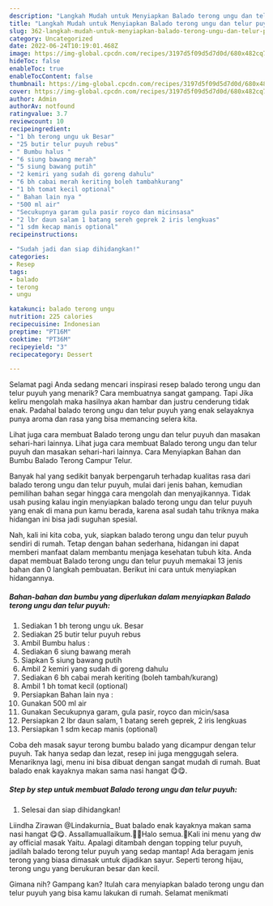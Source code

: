 ```yaml
---
description: "Langkah Mudah untuk Menyiapkan Balado terong ungu dan telur puyuh, Menggugah Selera"
title: "Langkah Mudah untuk Menyiapkan Balado terong ungu dan telur puyuh, Menggugah Selera"
slug: 362-langkah-mudah-untuk-menyiapkan-balado-terong-ungu-dan-telur-puyuh-menggugah-selera
category: Uncategorized
date: 2022-06-24T10:19:01.468Z
image: https://img-global.cpcdn.com/recipes/3197d5f09d5d7d0d/680x482cq70/balado-terong-ungu-dan-telur-puyuh-foto-resep-utama.jpg
hideToc: false
enableToc: true
enableTocContent: false
thumbnail: https://img-global.cpcdn.com/recipes/3197d5f09d5d7d0d/680x482cq70/balado-terong-ungu-dan-telur-puyuh-foto-resep-utama.jpg
cover: https://img-global.cpcdn.com/recipes/3197d5f09d5d7d0d/680x482cq70/balado-terong-ungu-dan-telur-puyuh-foto-resep-utama.jpg
author: Admin
authorAv: notfound
ratingvalue: 3.7
reviewcount: 10
recipeingredient:
- "1 bh terong ungu uk Besar"
- "25 butir telur puyuh rebus"
- " Bumbu halus "
- "6 siung bawang merah"
- "5 siung bawang putih"
- "2 kemiri yang sudah di goreng dahulu"
- "6 bh cabai merah keriting boleh tambahkurang"
- "1 bh tomat kecil optional"
- " Bahan lain nya "
- "500 ml air"
- "Secukupnya garam gula pasir royco dan micinsasa"
- "2 lbr daun salam 1 batang sereh geprek 2 iris lengkuas"
- "1 sdm kecap manis optional"
recipeinstructions:

- "Sudah jadi dan siap dihidangkan!"
categories:
- Resep
tags:
- balado
- terong
- ungu

katakunci: balado terong ungu 
nutrition: 225 calories
recipecuisine: Indonesian
preptime: "PT16M"
cooktime: "PT36M"
recipeyield: "3"
recipecategory: Dessert

---
```



Selamat pagi Anda sedang mencari inspirasi resep balado terong ungu dan telur puyuh yang menarik? Cara membuatnya sangat gampang. Tapi Jika keliru mengolah maka hasilnya akan hambar dan justru cenderung tidak enak. Padahal balado terong ungu dan telur puyuh yang enak selayaknya punya aroma dan rasa yang bisa memancing selera kita.


Lihat juga cara membuat Balado terong ungu dan telur puyuh dan masakan sehari-hari lainnya. Lihat juga cara membuat Balado terong ungu dan telur puyuh dan masakan sehari-hari lainnya. Cara Menyiapkan Bahan dan Bumbu Balado Terong Campur Telur.

Banyak hal yang sedikit banyak berpengaruh terhadap kualitas rasa dari balado terong ungu dan telur puyuh, mulai dari jenis bahan, kemudian pemilihan bahan segar hingga cara mengolah dan menyajikannya. Tidak usah pusing kalau ingin menyiapkan balado terong ungu dan telur puyuh yang enak di mana pun kamu berada, karena asal sudah tahu triknya maka hidangan ini bisa jadi suguhan spesial.


Nah, kali ini kita coba, yuk, siapkan balado terong ungu dan telur puyuh sendiri di rumah. Tetap dengan bahan sederhana, hidangan ini dapat memberi manfaat dalam membantu menjaga kesehatan tubuh kita. Anda dapat membuat Balado terong ungu dan telur puyuh memakai 13 jenis bahan dan 0 langkah pembuatan. Berikut ini cara untuk menyiapkan hidangannya.

<!--inarticleads1-->

##### Bahan-bahan dan bumbu yang diperlukan dalam menyiapkan Balado terong ungu dan telur puyuh:

1. Sediakan 1 bh terong ungu uk. Besar
1. Sediakan 25 butir telur puyuh rebus
1. Ambil  Bumbu halus :
1. Sediakan 6 siung bawang merah
1. Siapkan 5 siung bawang putih
1. Ambil 2 kemiri yang sudah di goreng dahulu
1. Sediakan 6 bh cabai merah keriting (boleh tambah/kurang)
1. Ambil 1 bh tomat kecil (optional)
1. Persiapkan  Bahan lain nya :
1. Gunakan 500 ml air
1. Gunakan Secukupnya garam, gula pasir, royco dan micin/sasa
1. Persiapkan 2 lbr daun salam, 1 batang sereh geprek, 2 iris lengkuas
1. Persiapkan 1 sdm kecap manis (optional)


Coba deh masak sayur terong bumbu balado yang dicampur dengan telur puyuh. Tak hanya sedap dan lezat, resep ini juga menggugah selera. Menariknya lagi, menu ini bisa dibuat dengan sangat mudah di rumah. Buat balado enak kayaknya makan sama nasi hangat 😋😋. 

<!--inarticleads2-->

##### Step by step untuk membuat Balado terong ungu dan telur puyuh:


1. Selesai dan siap dihidangkan!

Liindha Zirawan @Lindakurnia_ Buat balado enak kayaknya makan sama nasi hangat 😋😋. Assallamuallaikum.🙏🏻Halo semua.🤗Kali ini menu yang dw ay official masak Yaitu. Apalagi ditambah dengan topping telur puyuh, jadilah balado terong telur puyuh yang sedap mantap! Ada beragam jenis terong yang biasa dimasak untuk dijadikan sayur. Seperti terong hijau, terong ungu yang berukuran besar dan kecil. 

Gimana nih? Gampang kan? Itulah cara menyiapkan balado terong ungu dan telur puyuh yang bisa kamu lakukan di rumah. Selamat menikmati
